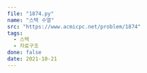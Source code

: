 ```yaml
---
file: "1874.py"
name: "스택 수열"
src: "https://www.acmicpc.net/problem/1874"
tags:
  - 스택
  - 자료구조
done: false
date: 2021-10-21
---
```


